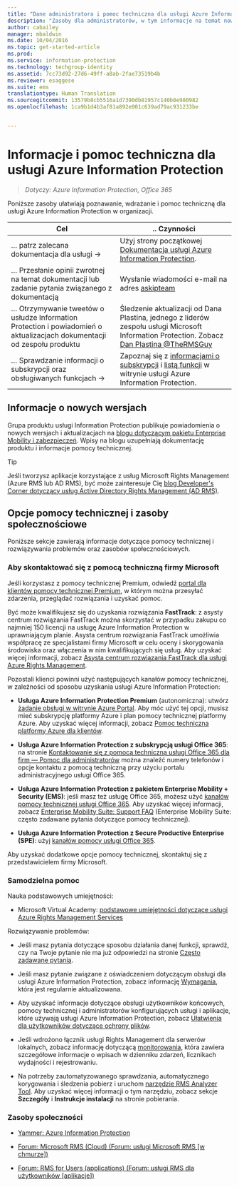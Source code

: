 ```yaml
---
title: "Dane administratora i pomoc techniczna dla usługi Azure Information Protection | Azure Information Protection"
description: "Zasoby dla administratorów, w tym informacje na temat nowych wersji, opcji pomocy technicznej oraz sposobu kontaktu z firmą Microsoft w celu zgłoszenia problemu."
author: cabailey
manager: mbaldwin
ms.date: 10/04/2016
ms.topic: get-started-article
ms.prod: 
ms.service: information-protection
ms.technology: techgroup-identity
ms.assetid: 7cc73d92-27d6-49ff-a8ab-2fae73519b4b
ms.reviewer: esaggese
ms.suite: ems
translationtype: Human Translation
ms.sourcegitcommit: 13579b8cb5516a1d7390db81957c140b8e980982
ms.openlocfilehash: 1ca9b1d4b3af81a892e001c639ad79ac931233be


---
```


# Informacje i pomoc techniczna dla usługi Azure Information Protection

>*Dotyczy: Azure Information Protection, Office 365*

Poniższe zasoby ułatwiają poznawanie, wdrażanie i pomoc techniczną dla usługi Azure Information Protection w organizacji.

|Cel|.. Czynności|
|----------------|---------------|
|… patrz zalecana dokumentacja dla usługi →|Użyj strony początkowej [Dokumentacja usługi Azure Information Protection](https://docs.microsoft.com/information-protection/).|
|… Przesłanie opinii zwrotnej na temat dokumentacji lub zadanie pytania związanego z dokumentacją|Wysłanie wiadomości e-mail na adres [askipteam](mailto:%20askipteam@microsoft.com?subject=Documentation%20feedback)|
|… Otrzymywanie tweetów o usłudze Information Protection i powiadomień o aktualizacjach dokumentacji od zespołu produktu|Śledzenie aktualizacji od Dana Plastina, jednego z liderów zespołu usługi Microsoft Information Protection. Zobacz [Dan Plastina @TheRMSGuy](https://twitter.com/TheRMSGuy)|
|… Sprawdzanie informacji o subskrypcji oraz obsługiwanych funkcjach →|Zapoznaj się z [informacjami o subskrypcji](https://www.microsoft.com/en-us/cloud-platform/azure-information-protection-pricing) i [listą funkcji](https://www.microsoft.com/en-us/cloud-platform/azure-information-protection-features) w witrynie usługi Azure Information Protection.|


## Informacje o nowych wersjach
Grupa produktu usługi Information Protection publikuje powiadomienia o nowych wersjach i aktualizacjach na [blogu dotyczącym pakietu Enterprise Mobility i zabezpieczeń](https://blogs.technet.microsoft.com/enterprisemobility/?product=azure-rights-management-services). Wpisy na blogu uzupełniają dokumentację produktu i informacje pomocy technicznej.

> [!TIP]
> Jeśli tworzysz aplikacje korzystające z usług Microsoft Rights Management (Azure RMS lub AD RMS), być może zainteresuje Cię [blog Developer's Corner dotyczący usług Active Directory Rights Management (AD RMS)](https://blogs.msdn.microsoft.com/rms/).

## Opcje pomocy technicznej i zasoby społecznościowe
Poniższe sekcje zawierają informacje dotyczące pomocy technicznej i rozwiązywania problemów oraz zasobów społecznościowych.

### Aby skontaktować się z pomocą techniczną firmy Microsoft

Jeśli korzystasz z pomocy technicznej Premium, odwiedź [portal dla klientów pomocy technicznej Premium](https://premier.microsoft.com/), w którym można przesyłać zdarzenia, przeglądać rozwiązania i uzyskać pomoc.

Być może kwalifikujesz się do uzyskania rozwiązania **FastTrack**: z asysty centrum rozwiązania FastTrack można skorzystać w przypadku zakupu co najmniej 150 licencji na usługę Azure Information Protection w uprawniającym planie. Asysta centrum rozwiązania FastTrack umożliwia współpracę ze specjalistami firmy Microsoft w celu oceny i skorygowania środowiska oraz włączenia w nim kwalifikujących się usług. Aby uzyskać więcej informacji, zobacz [Asysta centrum rozwiązania FastTrack dla usługi Azure Rights Management](https://technet.microsoft.com/library/mt607025.aspx).

Pozostali klienci powinni użyć następujących kanałów pomocy technicznej, w zależności od sposobu uzyskania usługi Azure Information Protection:

- **Usługa Azure Information Protection Premium** (autonomiczna): utwórz [żądanie obsługi w witrynie Azure Portal](https://portal.azure.com/#blade/Microsoft_Azure_Support/HelpAndSupportBlade). Aby móc użyć tej opcji, musisz mieć subskrypcję platformy Azure i plan pomocy technicznej platformy Azure. Aby uzyskać więcej informacji, zobacz [Pomoc techniczna platformy Azure dla klientów](https://azure.microsoft.com/support/plans/). 

- **Usługa Azure Information Protection z subskrypcją usługi Office 365**: na stronie [Kontaktowanie się z pomocą techniczną usługi Office 365 dla firm — Pomoc dla administratorów](https://support.office.com/article/Contact-Office-365-for-business-support-Admin-Help-32a17ca7-6fa0-4870-8a8d-e25ba4ccfd4b) można znaleźć numery telefonów i opcje kontaktu z pomocą techniczną przy użyciu portalu administracyjnego usługi Office 365. 

- **Usługa Azure Information Protection z pakietem Enterprise Mobility + Security (EMS)**: jeśli masz też usługę Office 365, możesz użyć [kanałów pomocy technicznej usługi Office 365](https://support.office.com/article/Contact-Office-365-for-business-support-Admin-Help-32a17ca7-6fa0-4870-8a8d-e25ba4ccfd4b). Aby uzyskać więcej informacji, zobacz [Enterprise Mobility Suite: Support FAQ](https://technet.microsoft.com/dn932057.aspx) (Enterprise Mobility Suite: często zadawane pytania dotyczące pomocy technicznej).

- **Usługa Azure Information Protection z Secure Productive Enterprise (SPE)**: użyj [kanałów pomocy usługi Office 365](https://support.office.com/article/Contact-Office-365-for-business-support-Admin-Help-32a17ca7-6fa0-4870-8a8d-e25ba4ccfd4b).

Aby uzyskać dodatkowe opcje pomocy technicznej, skontaktuj się z przedstawicielem firmy Microsoft. 

### Samodzielna pomoc

Nauka podstawowych umiejętności:

- Microsoft Virtual Academy: [podstawowe umiejętności dotyczące usługi Azure Rights Management Services](https://mva.microsoft.com/en-us/training-courses/azure-rights-management-services-core-skills-10500?l=QLoxMwuCB_1805094681)

Rozwiązywanie problemów:

- Jeśli masz pytania dotyczące sposobu działania danej funkcji, sprawdź, czy na Twoje pytanie nie ma już odpowiedzi na stronie [Często zadawane pytania](faqs.md).

- Jeśli masz pytanie związane z oświadczeniem dotyczącym obsługi dla usługi Azure Information Protection, zobacz informację [Wymagania](requirements-azure-rms.md), która jest regularnie aktualizowana.

- Aby uzyskać informacje dotyczące obsługi użytkowników końcowych, pomocy technicznej i administratorów konfigurujących usługi i aplikacje, które używają usługi Azure Information Protection, zobacz [Ułatwienia dla użytkowników dotyczące ochrony plików](../deploy-use/help-users.md).

- Jeśli wdrożono łącznik usługi Rights Management dla serwerów lokalnych, zobacz informację dotyczącą [monitorowania](../deploy-use/monitor-rms-connector.md), która zawiera szczegółowe informacje o wpisach w dzienniku zdarzeń, licznikach wydajności i rejestrowaniu.

- Na potrzeby zautomatyzowanego sprawdzania, automatycznego korygowania i śledzenia pobierz i uruchom [narzędzie RMS Analyzer Tool](http://www.microsoft.com/en-us/download/details.aspx?id=46437). Aby uzyskać więcej informacji o tym narzędziu, zobacz sekcje **Szczegóły** i **Instrukcje instalacji** na stronie pobierania. 

### Zasoby społeczności

-   [Yammer: Azure Information Protection](http://www.yammer.com/AskIPTeam)

-   [Forum: Microsoft RMS (Cloud) (Forum: usługi Microsoft RMS [w chmurze])](https://social.technet.microsoft.com/Forums/en-US/home?forum=rmscloud)

-   [Forum: RMS for Users (applications) (Forum: usługi RMS dla użytkowników [aplikacje])](https://social.technet.microsoft.com/Forums/en-US/home?forum=rmsapps)




<!--HONumber=Oct16_HO1-->


